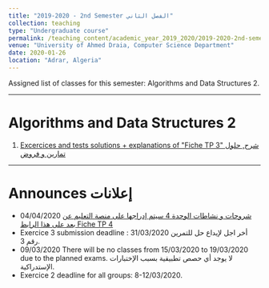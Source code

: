 ```yaml
---
title: "2019-2020 - 2nd Semester الفصل الثاني"
collection: teaching
type: "Undergraduate course"
permalink: /teaching_content/academic_year_2019_2020/2019-2020-2nd-semester-teaching
venue: "University of Ahmed Draia, Computer Science Department"
date: 2020-01-26
location: "Adrar, Algeria"
---
```


Assigned list of classes for this semester: Algorithms and Data Structures 2.

***

Algorithms and Data Structures 2
======

1. [Excercices and tests solutions + explanations of "Fiche TP 3" شرح, حلول تمارين و فروض](https://www.notion.so/dahou/5-Fiche-TP03-6bf99212e1fd4d2c89adac28013cd857) 



***

Announces إعلانات
======
* 04/04/2020 [ شروحات و نشاطات الوحدة 4 سيتم إدراجها على منصة التعليم عن بعد على هذا الرابط Fiche TP 4](https://elearning.univ-adrar.dz/course/view.php?id=266)
* Exercice 3 submission deadline : 31/03/2020 أخر اجل لإيداع حل للتمرين رقم 3.
* 09/03/2020 There will be no classes from 15/03/2020 to 19/03/2020 due to the planned exams. لا يوجد أي حصص تطبيقية بسبب الإختبارات الإستدراكية.
* Exercice 2 deadline for all groups: 8-12/03/2020.








